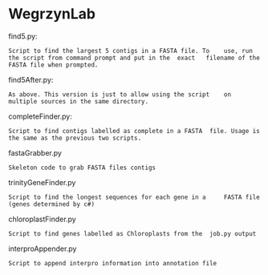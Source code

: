 WegrzynLab
==========

find5.py:

	Script to find the largest 5 contigs in a FASTA file. To 	use, run the script from command prompt and put in the 	exact	filename of the FASTA file when prompted.

find5After.py:

	As above. This version is just to allow using the script 	on multiple sources in the same directory.

completeFinder.py:

	Script to find contigs labelled as complete in a FASTA 	file. Usage is the same as the previous two scripts.

fastaGrabber.py

	Skeleton code to grab FASTA files contigs

trinityGeneFinder.py

	Script to find the longest sequences for each gene in a 	FASTA file (genes determined by c#)

chloroplastFinder.py

	Script to find genes labelled as Chloroplasts from the 	job.py output

interproAppender.py

	Script to append interpro information into annotation file